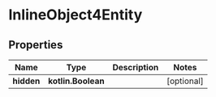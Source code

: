 
# InlineObject4Entity

## Properties
Name | Type | Description | Notes
------------ | ------------- | ------------- | -------------
**hidden** | **kotlin.Boolean** |  |  [optional]



